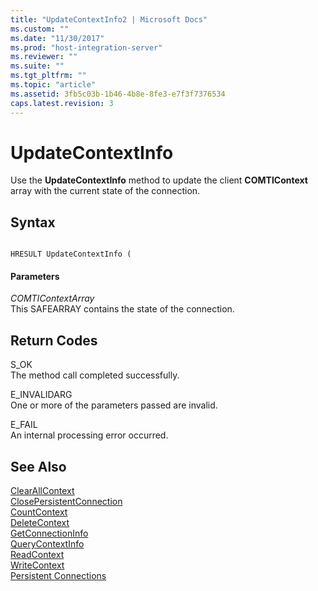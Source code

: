 ```yaml
---
title: "UpdateContextInfo2 | Microsoft Docs"
ms.custom: ""
ms.date: "11/30/2017"
ms.prod: "host-integration-server"
ms.reviewer: ""
ms.suite: ""
ms.tgt_pltfrm: ""
ms.topic: "article"
ms.assetid: 3fb5c03b-1b46-4b8e-8fe3-e7f3f7376534
caps.latest.revision: 3
---
```

# UpdateContextInfo
Use the **UpdateContextInfo** method to update the client **COMTIContext** array with the current state of the connection.  
  
## Syntax  
  
```  
  
HRESULT UpdateContextInfo (  
```  
  
#### Parameters  
 *COMTIContextArray*  
 This SAFEARRAY contains the state of the connection.  
  
## Return Codes  
 S_OK  
 The method call completed successfully.  
  
 E_INVALIDARG  
 One or more of the parameters passed are invalid.  
  
 E_FAIL  
 An internal processing error occurred.  
  
## See Also  
 [ClearAllContext](../core/clearallcontext2.md)   
 [ClosePersistentConnection](../core/closepersistentconnection2.md)   
 [CountContext](../core/countcontext2.md)   
 [DeleteContext](../core/deletecontext1.md)   
 [GetConnectionInfo](../core/getconnectioninfo1.md)   
 [QueryContextInfo](../core/querycontextinfo2.md)   
 [ReadContext](../core/readcontext2.md)   
 [WriteContext](../core/writecontext2.md)   
 [Persistent Connections](../core/persistent-connections1.md)